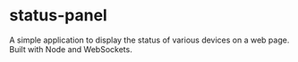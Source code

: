 # status-panel
A simple application to display the status of various devices on a web page. Built with Node and WebSockets.
